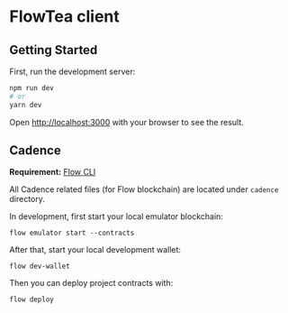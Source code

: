 # FlowTea client

## Getting Started

First, run the development server:

```bash
npm run dev
# or
yarn dev
```

Open [http://localhost:3000](http://localhost:3000) with your browser to see the result.

## Cadence

**Requirement:** [Flow CLI](https://docs.onflow.org/flow-cli/install/)

All Cadence related files (for Flow blockchain) are located under `cadence` directory.

In development, first start your local emulator blockchain:
```shell
flow emulator start --contracts
```

After that, start your local development wallet:
```shell
flow dev-wallet
```

Then you can deploy project contracts with:
```shell
flow deploy
```
